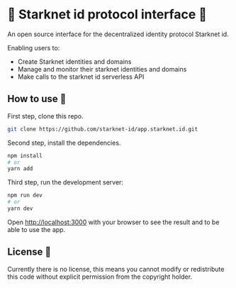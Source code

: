 # 🌴 Starknet id protocol interface 🌴

An open source interface for the decentralized identity protocol Starknet id.

Enabling users to:

- Create Starknet identities and domains
- Manage and monitor their starknet identities and domains
- Make calls to the starknet id serverless API

## How to use 🌴

First step, clone this repo.

```bash
git clone https://github.com/starknet-id/app.starknet.id.git
```

Second step, install the dependencies.

```bash
npm install
# or
yarn add
```

Third step, run the development server:

```bash
npm run dev
# or
yarn dev
```

Open [http://localhost:3000](http://localhost:3000) with your browser to see the result and to be able to use the app.

## License 🌴

Currently there is no license, this means you cannot modify or redistribute this code without explicit permission from the copyright holder.
